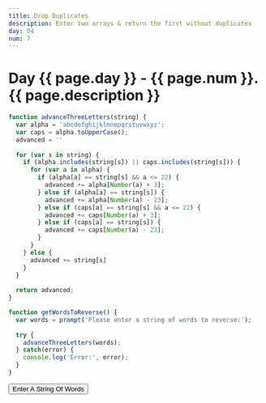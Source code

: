 ```yaml
---
title: Drop Duplicates
description: Enter two arrays & return the first without duplicates
day: 04
num: 7
---
```


# Day {{ page.day }} - {{ page.num }}. {{ page.description }}

<script src="/cse/day04/cypher.js"></script>

```javascript
function advanceThreeLetters(string) {
  var alpha = 'abcdefghijklmnopqrstuvwxyz';
  var caps = alpha.toUpperCase();
  advanced = ''
  
  for (var s in string) {
    if (alpha.includes(string[s]) || caps.includes(string[s])) {
      for (var a in alpha) {
        if (alpha[a] == string[s] && a <= 22) {
          advanced += alpha[Number(a) + 3];
        } else if (alpha[a] == string[s]) {
          advanced += alpha[Number(a) - 23];
        } else if (caps[a] == string[s] && a <= 22) {
          advanced += caps[Number(a) + 3];
        } else if (caps[a] == string[s]) {
          advanced += caps[Number(a) - 23];
        }
      }
    } else {
      advanced += string[s]
    }
  }
  
  return advanced;
}

function getWordsToReverse() {
  var words = prompt('Please enter a string of words to reverse:');
  
  try {
    advanceThreeLetters(words);
  } catch(error) {
    console.log('Error:', error);
  }
}
```

<button type="button" onclick="getWordsToReverse()">Enter A String Of Words</button>
